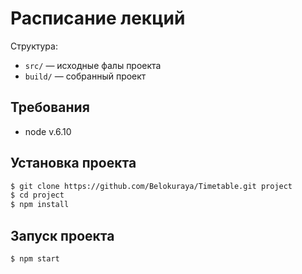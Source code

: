 # Расписание лекций

Структура:
- `src/` — исходные фалы проекта
- `build/` — собранный проект

## Требования
- node v.6.10

## Установка проекта

```bash
$ git clone https://github.com/Belokuraya/Timetable.git project
$ cd project
$ npm install
```

## Запуск проекта

```bash
$ npm start
```